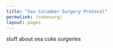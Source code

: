 ```yaml
---
title: "Sea Cucumber Surgery Protocol"
permalink: /cukesurg/
layout: pages
---
```


stuff about sea cuke surgeries
